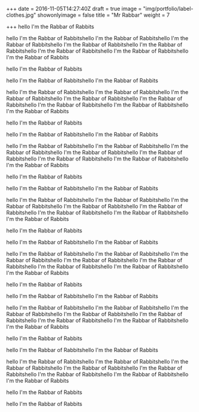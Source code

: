 +++
date = 2016-11-05T14:27:40Z
draft = true
image = "img/portfolio/label-clothes.jpg"
showonlyimage = false
title = "Mr Rabbar"
weight = 7

+++
hello I'm the Rabbar of Rabbits

hello I'm the Rabbar of Rabbitshello I'm the Rabbar of Rabbitshello I'm the Rabbar of Rabbitshello I'm the Rabbar of Rabbitshello I'm the Rabbar of Rabbitshello I'm the Rabbar of Rabbitshello I'm the Rabbar of Rabbitshello I'm the Rabbar of Rabbits

hello I'm the Rabbar of Rabbits

hello I'm the Rabbar of Rabbitshello I'm the Rabbar of Rabbits

hello I'm the Rabbar of Rabbitshello I'm the Rabbar of Rabbitshello I'm the Rabbar of Rabbitshello I'm the Rabbar of Rabbitshello I'm the Rabbar of Rabbitshello I'm the Rabbar of Rabbitshello I'm the Rabbar of Rabbitshello I'm the Rabbar of Rabbits

hello I'm the Rabbar of Rabbits

hello I'm the Rabbar of Rabbitshello I'm the Rabbar of Rabbits

hello I'm the Rabbar of Rabbitshello I'm the Rabbar of Rabbitshello I'm the Rabbar of Rabbitshello I'm the Rabbar of Rabbitshello I'm the Rabbar of Rabbitshello I'm the Rabbar of Rabbitshello I'm the Rabbar of Rabbitshello I'm the Rabbar of Rabbits

hello I'm the Rabbar of Rabbits

hello I'm the Rabbar of Rabbitshello I'm the Rabbar of Rabbits

hello I'm the Rabbar of Rabbitshello I'm the Rabbar of Rabbitshello I'm the Rabbar of Rabbitshello I'm the Rabbar of Rabbitshello I'm the Rabbar of Rabbitshello I'm the Rabbar of Rabbitshello I'm the Rabbar of Rabbitshello I'm the Rabbar of Rabbits

hello I'm the Rabbar of Rabbits

hello I'm the Rabbar of Rabbitshello I'm the Rabbar of Rabbits

hello I'm the Rabbar of Rabbitshello I'm the Rabbar of Rabbitshello I'm the Rabbar of Rabbitshello I'm the Rabbar of Rabbitshello I'm the Rabbar of Rabbitshello I'm the Rabbar of Rabbitshello I'm the Rabbar of Rabbitshello I'm the Rabbar of Rabbits

hello I'm the Rabbar of Rabbits

hello I'm the Rabbar of Rabbitshello I'm the Rabbar of Rabbits

hello I'm the Rabbar of Rabbitshello I'm the Rabbar of Rabbitshello I'm the Rabbar of Rabbitshello I'm the Rabbar of Rabbitshello I'm the Rabbar of Rabbitshello I'm the Rabbar of Rabbitshello I'm the Rabbar of Rabbitshello I'm the Rabbar of Rabbits

hello I'm the Rabbar of Rabbits

hello I'm the Rabbar of Rabbitshello I'm the Rabbar of Rabbits

hello I'm the Rabbar of Rabbitshello I'm the Rabbar of Rabbitshello I'm the Rabbar of Rabbitshello I'm the Rabbar of Rabbitshello I'm the Rabbar of Rabbitshello I'm the Rabbar of Rabbitshello I'm the Rabbar of Rabbitshello I'm the Rabbar of Rabbits

hello I'm the Rabbar of Rabbits

hello I'm the Rabbar of Rabbits